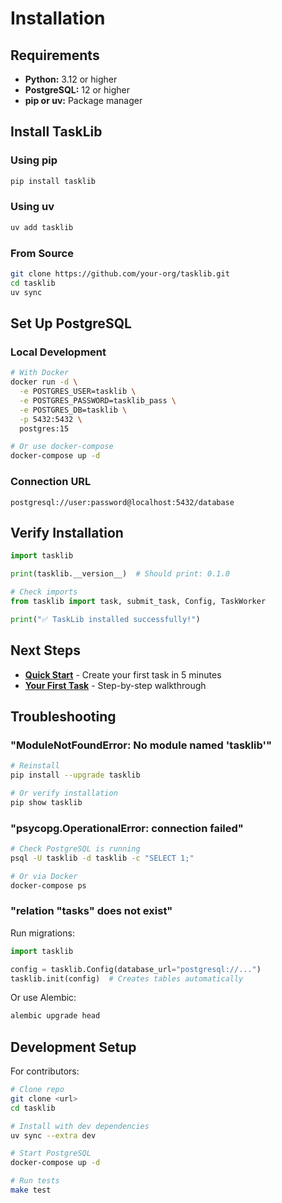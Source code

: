 # Installation

## Requirements

- **Python:** 3.12 or higher
- **PostgreSQL:** 12 or higher
- **pip or uv:** Package manager

## Install TaskLib

### Using pip

```bash
pip install tasklib
```

### Using uv

```bash
uv add tasklib
```

### From Source

```bash
git clone https://github.com/your-org/tasklib.git
cd tasklib
uv sync
```

## Set Up PostgreSQL

### Local Development

```bash
# With Docker
docker run -d \
  -e POSTGRES_USER=tasklib \
  -e POSTGRES_PASSWORD=tasklib_pass \
  -e POSTGRES_DB=tasklib \
  -p 5432:5432 \
  postgres:15

# Or use docker-compose
docker-compose up -d
```

### Connection URL

```
postgresql://user:password@localhost:5432/database
```

## Verify Installation

```python
import tasklib

print(tasklib.__version__)  # Should print: 0.1.0

# Check imports
from tasklib import task, submit_task, Config, TaskWorker

print("✅ TaskLib installed successfully!")
```

## Next Steps

- **[Quick Start](quick-start.md)** - Create your first task in 5 minutes
- **[Your First Task](first-task.md)** - Step-by-step walkthrough

## Troubleshooting

### "ModuleNotFoundError: No module named 'tasklib'"

```bash
# Reinstall
pip install --upgrade tasklib

# Or verify installation
pip show tasklib
```

### "psycopg.OperationalError: connection failed"

```bash
# Check PostgreSQL is running
psql -U tasklib -d tasklib -c "SELECT 1;"

# Or via Docker
docker-compose ps
```

### "relation \"tasks\" does not exist"

Run migrations:

```python
import tasklib

config = tasklib.Config(database_url="postgresql://...")
tasklib.init(config)  # Creates tables automatically
```

Or use Alembic:

```bash
alembic upgrade head
```

## Development Setup

For contributors:

```bash
# Clone repo
git clone <url>
cd tasklib

# Install with dev dependencies
uv sync --extra dev

# Start PostgreSQL
docker-compose up -d

# Run tests
make test
```
